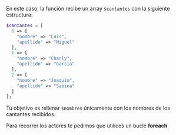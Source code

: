 En este caso, la función recibe un array `$cantantes` con la siguiente estructura:

```php
$cantantes = [
  0 => [
    "nombre" => "Luis",
    "apellido" => "Miguel"
  ],
  1 => [
    "nombre" => "Charly",
    "apellido" => "Garcia"
  ],
  2 => [
    "nombre" => "Joaquín",
    "apellido" => "Sabina"
  ]
];
```

Tu objetivo es rellenar `$nombres` únicamente con los nombres de los cantantes recibidos.

Para recorrer los actores te pedimos que utilices un bucle **foreach**
